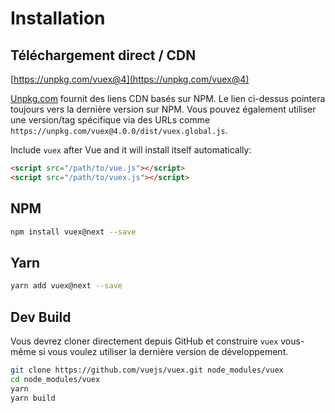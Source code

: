 # Installation

## Téléchargement direct / CDN

[https://unpkg.com/vuex@4](https://unpkg.com/vuex@4)

<!--email_off-->
[Unpkg.com](https://unpkg.com) fournit des liens CDN basés sur NPM. Le lien ci-dessus pointera toujours vers la dernière version sur NPM. Vous pouvez également utiliser une version/tag spécifique via des URLs comme `https://unpkg.com/vuex@4.0.0/dist/vuex.global.js`.
<!--/email_off-->

Include `vuex` after Vue and it will install itself automatically:

```html
<script src="/path/to/vue.js"></script>
<script src="/path/to/vuex.js"></script>
```

## NPM

```bash
npm install vuex@next --save
```

## Yarn

```bash
yarn add vuex@next --save
```

## Dev Build

Vous devrez cloner directement depuis GitHub et construire `vuex` vous-même si vous voulez utiliser la dernière version de développement.

```bash
git clone https://github.com/vuejs/vuex.git node_modules/vuex
cd node_modules/vuex
yarn
yarn build
```
